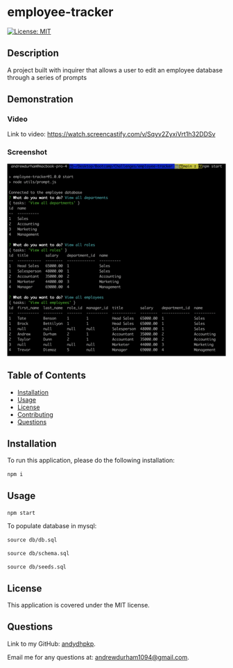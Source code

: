# employee-tracker

[![License: MIT](https://img.shields.io/badge/license-MIT-yellow)](https://opensource.org/licenses/MIT)

## Description

A project built with inquirer that allows a user to edit an employee database through a series of prompts
## Demonstration
### Video
Link to video: https://watch.screencastify.com/v/Sqyv2ZyxiVrt1h32DDSv
### Screenshot
![pic of application](screenshot.png)
## Table of Contents

* [Installation](#installation)
* [Usage](#usage)
* [License](#license)
* [Contributing](#contributing)
* [Questions](#questions)

## Installation

To run this application, please do the following installation:

`
npm i
`

## Usage
`
npm start
`

To populate database in mysql:

`
source db/db.sql
`

`
source db/schema.sql
`

`
source db/seeds.sql
`
## License

This application is covered under the MIT license.
## Questions

Link to my GitHub: [andydhpkp](https://github.com/andydhpkp).

Email me for any questions at: [andrewdurham1094@gmail.com](mailto:andrewdurham1094@gmail.com).

